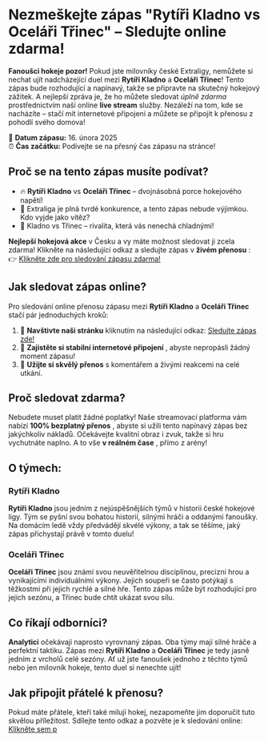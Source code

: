 # Nezmeškejte zápas "Rytíři Kladno vs Oceláři Třinec" – Sledujte online zdarma!

**Fanoušci hokeje pozor!** Pokud jste milovníky české Extraligy, nemůžete si nechat ujít nadcházející duel mezi **Rytíři Kladno** a **Oceláři Třinec**! Tento zápas bude rozhodující a napínavý, takže se připravte na skutečný hokejový zážitek. A nejlepší zpráva je, že ho můžete sledovat _úplně zdarma_ prostřednictvím naší online **live stream** služby. Nezáleží na tom, kde se nacházíte – stačí mít internetové připojení a můžete se připojit k přenosu z pohodlí svého domova!

📅 **Datum zápasu:** 16. února 2025  
⏰ **Čas začátku:** Podívejte se na přesný čas zápasu na stránce!

## Proč se na tento zápas musíte podívat?

- 🔥 **Rytíři Kladno** vs **Oceláři Třinec** – dvojnásobná porce hokejového napětí!
- 🏒 Extraliga je plná tvrdé konkurence, a tento zápas nebude výjimkou. Kdo vyjde jako vítěz?
- 🎯 Kladno vs Třinec – rivalita, která vás nenechá chladnými!

**Nejlepší hokejová akce** v Česku a vy máte možnost sledovat ji zcela zdarma! Klikněte na následující odkaz a sledujte zápas v **živém přenosu** :  
👉 [Klikněte zde pro sledování zápasu zdarma!](https://tinyurl.com/livestreamfreeo?st=Ryt%C3%AD%C5%99i+Kladno+vs+Ocel%C3%A1%C5%99i+T%C5%99inec&si=ghc)

## Jak sledovat zápas online?

Pro sledování online přenosu zápasu mezi **Rytíři Kladno** a **Oceláři Třinec** stačí pár jednoduchých kroků:

1. 🔗 **Navštivte naši stránku** kliknutím na následující odkaz: [Sledujte zápas zde!](https://tinyurl.com/livestreamfreeo?st=Ryt%C3%AD%C5%99i+Kladno+vs+Ocel%C3%A1%C5%99i+T%C5%99inec&si=ghc)
2. 📱 **Zajistěte si stabilní internetové připojení** , abyste nepropásli žádný moment zápasu!
3. 🎥 **Užijte si skvělý přenos** s komentářem a živými reakcemi na celé utkání.

## Proč sledovat zdarma?

Nebudete muset platit žádné poplatky! Naše streamovací platforma vám nabízí **100% bezplatný přenos** , abyste si užili tento napínavý zápas bez jakýchkoliv nákladů. Očekávejte kvalitní obraz i zvuk, takže si hru vychutnáte naplno. A to vše **v reálném čase** , přímo z arény!

## O týmech:

### Rytíři Kladno

**Rytíři Kladno** jsou jedním z nejúspěšnějších týmů v historii české hokejové ligy. Tým se pyšní svou bohatou historií, silnými hráči a oddanými fanoušky. Na domácím ledě vždy předvádějí skvélé výkony, a tak se těšíme, jaký zápas přichystají právě v tomto duelu!

### Oceláři Třinec

**Oceláři Třinec** jsou známí svou neuvěřitelnou disciplínou, precizní hrou a vynikajícími individuálními výkony. Jejich soupeři se často potýkají s těžkostmi při jejich rychlé a silné hře. Tento zápas může být rozhodující pro jejich sezónu, a Třinec bude chtít ukázat svou sílu.

## Co říkají odborníci?

**Analytici** očekávají naprosto vyrovnaný zápas. Oba týmy mají silné hráče a perfektní taktiku. Zápas mezi **Rytíři Kladno** a **Oceláři Třinec** je tedy jasně jedním z vrcholů celé sezóny. Ať už jste fanoušek jednoho z těchto týmů nebo jen milovník hokeje, tento duel si nenechte ujít!

## Jak připojit přátelé k přenosu?

Pokud máte přátele, kteří také milují hokej, nezapomeňte jim doporučit tuto skvělou příležitost. Sdílejte tento odkaz a pozvěte je k sledování online: [Klikněte sem p](https://tinyurl.com/livestreamfreeo?st=Ryt%C3%AD%C5%99i+Kladno+vs+Ocel%C3%A1%C5%99i+T%C5%99inec&si=ghc)
